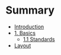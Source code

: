 # Summary

* [Introduction](README.md)
* [1. Basics](basics.md/basics.md)
  * [1.1 Standards](basics.md/1-1-Standards.md)
* [Layout](layout.md)

